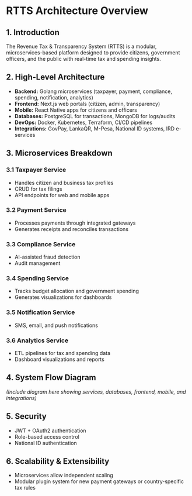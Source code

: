 # RTTS Architecture Overview

## 1. Introduction
The Revenue Tax & Transparency System (RTTS) is a modular, microservices-based platform designed to provide citizens, government officers, and the public with real-time tax and spending insights.

## 2. High-Level Architecture

- **Backend:** Golang microservices (taxpayer, payment, compliance, spending, notification, analytics)
- **Frontend:** Next.js web portals (citizen, admin, transparency)
- **Mobile:** React Native apps for citizens and officers
- **Databases:** PostgreSQL for transactions, MongoDB for logs/audits
- **DevOps:** Docker, Kubernetes, Terraform, CI/CD pipelines
- **Integrations:** GovPay, LankaQR, M-Pesa, National ID systems, IRD e-services

## 3. Microservices Breakdown

### 3.1 Taxpayer Service
- Handles citizen and business tax profiles
- CRUD for tax filings
- API endpoints for web and mobile apps

### 3.2 Payment Service
- Processes payments through integrated gateways
- Generates receipts and reconciles transactions

### 3.3 Compliance Service
- AI-assisted fraud detection
- Audit management

### 3.4 Spending Service
- Tracks budget allocation and government spending
- Generates visualizations for dashboards

### 3.5 Notification Service
- SMS, email, and push notifications

### 3.6 Analytics Service
- ETL pipelines for tax and spending data
- Dashboard visualizations and reports

## 4. System Flow Diagram
*(Include diagram here showing services, databases, frontend, mobile, and integrations)*

## 5. Security
- JWT + OAuth2 authentication
- Role-based access control
- National ID authentication

## 6. Scalability & Extensibility
- Microservices allow independent scaling
- Modular plugin system for new payment gateways or country-specific tax rules